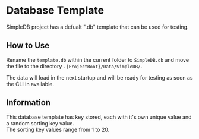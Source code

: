 # Database Template

SimpleDB project has a defualt ".db" template that can be used for testing.

## How to Use

Rename the `template.db` within the current folder to `SimpleDB.db` and move the file to the directory `.{ProjectRoot}/Data/SimpleDB/`.

The data will load in the next startup and will be ready for testing as soon as the CLI in available.

## Information

This database template has key stored, each with it's own unique value and a random sorting key value.  
The sorting key values range from 1 to 20.
